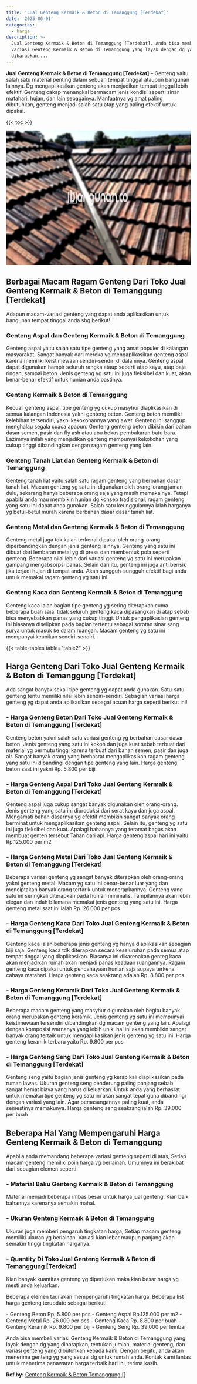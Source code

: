 ```yaml
---
title: 'Jual Genteng Kermaik & Beton di Temanggung [Terdekat]'
date: '2025-06-01'
categories:
  - harga
description: >-
  Jual Genteng Kermaik & Beton di Temanggung [Terdekat]. Anda bisa membeli
  variasi Genteng Kermaik & Beton di Temanggung yang layak dengan dg yang
  diharapkan,...
---
```


**Jual Genteng Kermaik & Beton di Temanggung \[Terdekat\]** – Genteng yaitu salah satu material penting dalam sebuah tempat tinggal ataupun bangunan lainnya. Dg mengaplikasikan genteng akan menjadikan tempat tinggal lebih efektif. Genteng cakap menangkal bermacam jenis kondisi seperti sinar matahari, hujan, dan lain sebagainya. Manfaatnya yg amat paling dibutuhkan, genteng menjadi salah satu atap yang paling efektif untuk dipakai.

{{< toc >}}

![Jual Genteng Kermaik & Beton di Temanggung [Terdekat]](/images/genteng-minimalis-murah22.png)

## Berbagai Macam Ragam Genteng Dari Toko Jual Genteng Kermaik & Beton di Temanggung \[Terdekat\]

Adapun macam-variasi genteng yang dapat anda aplikasikan untuk bangunan tempat tinggal anda sbg berikut!

### Genteng Aspal dan Genteng Kermaik & Beton di Temanggung

Genteng aspal yaitu salah satu tipe genteng yang amat populer di kalangan masyarakat. Sangat banyak dari mereka yg mengaplikasikan genteng aspal karena memiliki keistimewaan sendiri-sendiri di dalamnya. Genteng aspal dapat digunakan hampir seluruh rangka ataup seperti atap kayu, atap baja ringan, sampai beton. Jenis genteng yg satu ini juga fleksibel dan kuat, akan benar-benar efektif untuk hunian anda pastinya.

### Genteng Kermaik & Beton di Temanggung

Kecuali genteng aspal, tipe genteng yg cukup masyhur diaplikasikan di semua kalangan Indonesia yakni genteng beton. Genteng beton memiliki kelebihan tersendiri, yakni kekokohannya yang awet. Genteng ini sanggup menghalau segala cuaca apapun. Genteng genteng beton dibikin dari bahan dasar semen, pasir dan fly ash atau abu bekas pembakaran batu bara. Lazimnya inilah yang menjadikan genteng mempunyai kekokohan yang cukup tinggi dibandingkan dengan ragam genteng yang lain.

### Genteng Tanah Liat dan Genteng Kermaik & Beton di Temanggung

Genteng tanah liat yaitu salah satu ragam genteng yang berbahan dasar tanah liat. Macam genteng yg satu ini digunakan oleh orang-orang jaman dulu, sekarang hanya beberapa orang saja yang masih memakainya. Tetapi apabila anda mau membikin hunian dg konsep tradisional, ragam genteng yang satu ini dapat anda gunakan. Salah satu keunggulannya ialah harganya yg betul-betul murah karena berbahan dasar dasar tanah liat.

### Genteng Metal dan Genteng Kermaik & Beton di Temanggung

Genteng metal juga tdk kalah terkenal dipakai oleh orang-orang diperbandingkan dengan jenis genteng lainnya. Genteng yang satu ini dibuat dari lembaran metal yg di press dan membentuk pola seperti genteng. Beberapa nilai lebih dari variasi genteng yg satu ini merupakan gampang mengabsorpsi panas. Selain dari itu, genteng ini juga anti berisik jika terjadi hujan di tempat anda. Akan sungguh-sungguh efektif bagi anda untuk memakai ragam genteng yg satu ini.

### Genteng Kaca dan Genteng Kermaik & Beton di Temanggung

Genteng kaca ialah bagian tipe genteng yg sering diterapkan cuma beberapa buah saja. tidak seluruh genteng kaca dipasangkan di atap sebab bisa menyebabkan panas yang cukup tinggi. Untuk pengaplikasian genteng ini biasanya diselipkan pada bagian tertentu sebagai sorotan sinar sang surya untuk masuk ke dalam ruangan. Macam genteng yg satu ini mempunyai keunikan sendiri-sendiri.

{{< table-tables table="table2" >}}

## Harga Genteng Dari Toko Jual Genteng Kermaik & Beton di Temanggung \[Terdekat\]

Ada sangat banyak sekali tipe genteng yg dapat anda gunakan. Satu-satu genteng tentu memiliki nilai lebih sendiri-sendiri. Sebagian variasi harga genteng yg dapat anda aplikasikan sebagai acuan harga seperti berikut ini!

### \- Harga Genteng Beton Dari Toko Jual Genteng Kermaik & Beton di Temanggung \[Terdekat\]

Genteng beton yakni salah satu variasi genteng yg berbahan dasar dasar beton. Jenis genteng yang satu ini kokoh dan juga kuat sebab terbuat dari material yg bermutu tinggi karena terbuat dari bahan semen, pasir dan juga air. Sangat banyak orang yang berhasrat mengaplikasikan ragam genteng yang satu ini dibandingi dengan tipe genteng yang lain. Harga genteng beton saat ini yakni Rp. 5.800 per biji

### \- Harga Genteng Aspal Dari Toko Jual Genteng Kermaik & Beton di Temanggung \[Terdekat\]

Genteng aspal juga cukup sangat banyak digunakan oleh orang-orang. Jenis genteng yang satu ini diproduksi dari serat kayu dan juga aspal. Mengamati bahan dasarnya yg efektif membikin sangat banyak orang berminat untuk mengaplikasikan genteng aspal. Selain itu, genteng yg satu ini juga fleksibel dan kuat. Apalagi bahannya yang teramat bagus akan membuat genten tersebut Tahan dari api. Harga genteng aspal hari ini yaitu Rp.125.000 per m2

### \- Harga Genteng Metal Dari Toko Jual Genteng Kermaik & Beton di Temanggung \[Terdekat\]

Beberapa variasi genteng yg sangat banyak diterapkan oleh orang-orang yakni genteng metal. Macam yg satu ini benar-benar luar yang dan menciptakan banyak orang tertarik untuk menerapkannya. Genteng yang satu ini seringkali diterapkan pada hunian minimalis. Tampilannya akan lebih elegan dan indah bilamana memakai jenis genteng yang satu ini. Harga genteng metal saat ini ialah Rp. 26.000 per pcs

### \- Harga Genteng Kaca Dari Toko Jual Genteng Kermaik & Beton di Temanggung \[Terdekat\]

Genteng kaca ialah beberapa jenis genteng yg hanya diaplikasikan sebagian biji saja. Genteng kaca tdk diterapkan secara keseluruhan pada semua atap tempat tinggal yang diaplikasikan. Biasanya ini dikarenakan genteg kaca akan menjadikan rumah akan menjadi panas keadaan ruangannya. Ragam genteng kaca dipakai untuk pencahayaan hunian saja supaya terkena cahaya matahari. Harga genteng kaca seakrang adalah Rp. 8.800 per pcs

### \- Harga Genteng Keramik Dari Toko Jual Genteng Kermaik & Beton di Temanggung \[Terdekat\]

Beberapa macam genteng yang masyhur digunakan oleh begitu banyak orang merupakan genteng keramik. Jenis genteng yg satu ini mempunyai keistimewaan tersendiri dibandingkan dg macam genteng yang lain. Apalagi dengan komposisi warnanya yang lebih unik, hal ini akan membikin sangat banyak orang tertaik untuk mengaplikasikan jenis genteng yg satu ini. Harga genteng keramik terbaru yaitu Rp. 9.800 per pcs

### \- Harga Genteng Seng Dari Toko Jual Genteng Kermaik & Beton di Temanggung \[Terdekat\]

Genteng seng yaitu bagian jenis genteng yg kerap kali diaplikasikan pada rumah lawas. Ukuran genteng seng cenderung paling panjang sebab sangat hemat biaya yang harus dikeluarkan. Untuk anda yang berhasrat untuk memakai tipe genteng yg satu ini akan sangat tepat guna dibandingi dengan variasi yang lain. Agar pemasangannya paling kuat, anda semestinya memakunya. Harga genteng seng seakrang ialah Rp. 39.000 per buah

## Beberapa Hal Yang Mempengaruhi Harga Genteng Kermaik & Beton di Temanggung

Apabila anda memandang beberapa variasi genteng seperti di atas, Setiap macam genteng memiliki poin harga yg berlainan. Umumnya ini berakibat dari sebagian elemen seperti:

### \- Material Baku Genteng Kermaik & Beton di Temanggung

Material menjadi beberapa imbas besar untuk harga jual genteng. Kian baik bahannya karenanya semakin mahal.

### \- Ukuran Genteng Kermaik & Beton di Temanggung

Ukuran juga memberi pengaruh tingkatan harga, Setiap macam genteng memiliki ukuran yg berlainan. Variasi kian lebar maupun panjang akan semakin tinggi tingkatan harganya.

### \- Quantity Di Toko Jual Genteng Kermaik & Beton di Temanggung \[Terdekat\]

Kian banyak kuantitas genteng yg diperlukan maka kian besar harga yg mesti anda keluarkan.

Beberapa elemen tadi akan mempengaruhi tingkatan harga. Beberapa list harga genteng terupdate sebagai berikut!

\- Genteng Beton Rp. 5.800 per pcs - Genteng Aspal Rp.125.000 per m2 - Genteng Metal Rp. 26.000 per pcs - Genteng Kaca Rp. 8.800 per buah - Genteng Keramik Rp. 9.800 per biji - Genteng Seng Rp. 39.000 per lembar

Anda bisa membeli variasi Genteng Kermaik & Beton di Temanggung yang layak dengan dg yang diharapkan, tentukan jumlah, material genteng, dan variasi genteng yang dibutuhkan kepada kami. Dengan begitu, anda akan menerima genteng yg yang sesuai dg untuk rumah anda. Kontak kami lantas untuk menerima penawaran harga terbaik hari ini, terima kasih.

**Ref by:**  [Genteng Kermaik & Beton  Temanggung []](https://id.wikipedia.org/wiki/Genteng)
